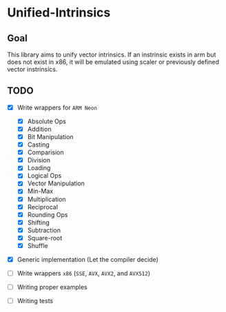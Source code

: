 # Unified-Intrinsics

## Goal
This library aims to unify vector intrinsics. If an instrinsic exists in arm but does not exist in x86, it will be emulated using scaler or previously defined vector instrinsics.

## TODO
- [x] Write wrappers for `ARM Neon`
    - [x] Absolute Ops
    - [x] Addition
    - [x] Bit Manipulation
    - [x] Casting
    - [x] Comparision
    - [x] Division
    - [x] Loading
    - [x] Logical Ops
    - [x] Vector Manipulation
    - [x] Min-Max
    - [x] Multiplication
    - [x] Reciprocal
    - [x] Rounding Ops
    - [x] Shifting
    - [x] Subtraction
    - [x] Square-root
    - [x] Shuffle
- [x] Generic implementation (Let the compiler decide)
- [ ] Write wrappers `x86` (`SSE`, `AVX`, `AVX2`, and `AVX512`)
- [ ] Writing proper examples
- [ ] Writing tests

